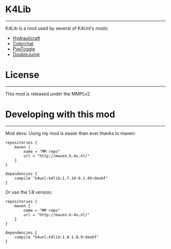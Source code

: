 K4Lib
===
---
K4Lib is a mod used by several of K4Unl's mods:

- [Hydraulicraft](http://www.github.com/K-4U/Hydraulicraft)
- [Colorchat](http://www.github.com/K-4U/colorchat)
- [PvpToggle](http://www.github.com/K-4U/PvpToggle)
- [DoubleJump](http://www.github.com/K-4U/DoubleJumper)


# License #
---
This mod is released under the MMPLv2

# Developing with this mod #
---
Mod devs: Using my mod is easier than ever thanks to maven:

	repositories {
	    maven {
	        name = "MM repo"
	        url = "http://maven.k-4u.nl/"
	    }
	}

	dependencies {
		compile "k4unl:k4lib:1.7.10-0.1.49:deobf"
	}

Or use the 1.8 version:

	repositories {
	    maven {
	        name = "MM repo"
	        url = "http://maven.k-4u.nl/"
	    }
	}

	dependencies {
		compile "k4unl:k4lib:1.8-1.0.9:deobf"
	}
